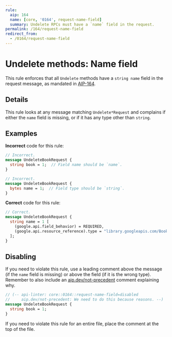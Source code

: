 ```yaml
---
rule:
  aip: 164
  name: [core, '0164', request-name-field]
  summary: Undelete RPCs must have a `name` field in the request.
permalink: /164/request-name-field
redirect_from:
  - /0164/request-name-field
---
```


# Undelete methods: Name field

This rule enforces that all `Undelete` methods have a `string name`
field in the request message, as mandated in [AIP-164][].

## Details

This rule looks at any message matching `Undelete*Request` and complains if
either the `name` field is missing, or if it has any type other than `string`.

## Examples

**Incorrect** code for this rule:

```proto
// Incorrect.
message UndeleteBookRequest {
  string book = 1;  // Field name should be `name`.
}
```

```proto
// Incorrect.
message UndeleteBookRequest {
  bytes name = 1;  // Field type should be `string`.
}
```

**Correct** code for this rule:

```proto
// Correct.
message UndeleteBookRequest {
  string name = 1 [
    (google.api.field_behavior) = REQUIRED,
    (google.api.resource_reference).type = "library.googleapis.com/Book"
  ];
}
```

## Disabling

If you need to violate this rule, use a leading comment above the message (if
the `name` field is missing) or above the field (if it is the wrong type).
Remember to also include an [aip.dev/not-precedent][] comment explaining why.

```proto
// (-- api-linter: core::0164::request-name-field=disabled
//     aip.dev/not-precedent: We need to do this because reasons. --)
message UndeleteBookRequest {
  string book = 1;
}
```

If you need to violate this rule for an entire file, place the comment at the
top of the file.

[aip-164]: https://aip.dev/164
[aip.dev/not-precedent]: https://aip.dev/not-precedent
